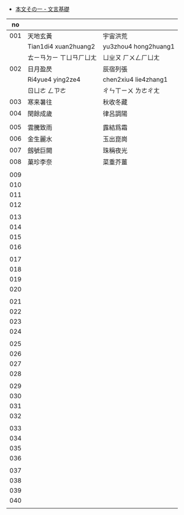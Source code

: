 - [本文その一 - 文言基礎](https://xuetui.hatenadiary.org/entry/20081220/1229740222)

| no  |                         |                      |
| --- | ----------------------- | -------------------- |
| 001 | 天地玄黃                | 宇宙洪荒             |
|     | Tian1di4 xuan2huang2    | yu3zhou4 hong2huang1 |
|     | ㄊㄧㄢㄉㄧ ㄒㄩㄢㄏㄩㄤ | ㄩㄓㄡ ㄏㄨㄥㄏㄩㄤ  |
| 002 | 日月盈昃                | 辰宿列張             |
|     | Ri4yue4 ying2ze4        | chen2xiu4 lie4zhang1 |
|     | ㄖㄩㄜ ㄥㄗㄜ           | ㄔㄣㄒㄧㄨ ㄌㄜㄔㄤ  |
| 003 | 寒来暑往                | 秋收冬藏             |
| 004 | 閏餘成歲                | 律呂調陽             |
|     |                         |                      |
| 005 | 雲騰致雨                | 露結爲霜             |
| 006 | 金生麗水                | 玉出崑崗             |
| 007 | 劔號巨闕                | 珠稱夜光             |
| 008 | 菓珍李奈                | 菜重芥薑             |
|     |
| 009 |
| 010 |
| 011 |
| 012 |
|     |
| 013 |
| 014 |
| 015 |
| 016 |
|     |
| 017 |
| 018 |
| 019 |
| 020 |
|     |
| 021 |
| 022 |
| 023 |
| 024 |
|     |
| 025 |
| 026 |
| 027 |
| 028 |
|     |
| 029 |
| 030 |
| 031 |
| 032 |
|     |
| 033 |
| 034 |
| 035 |
| 036 |
|     |
| 037 |
| 038 |
| 039 |
| 040 |
|     |
